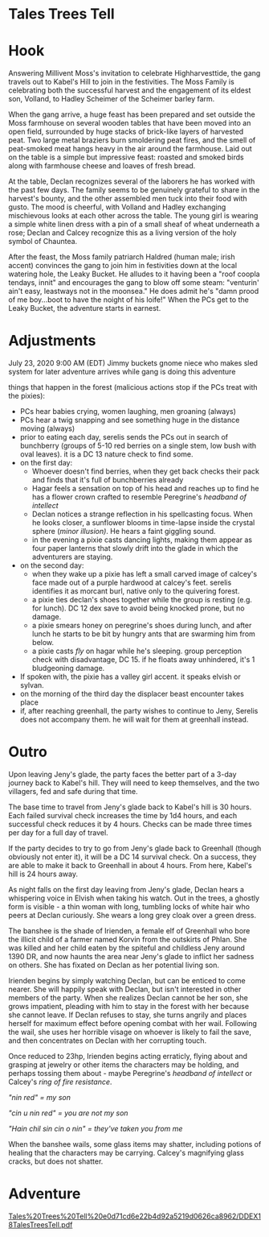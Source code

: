 # Tales Trees Tell

# Hook

Answering Millivent Moss's invitation to celebrate Highharvesttide, the gang travels out to Kabel's Hill to join in the festivities. The Moss Family is celebrating both the successful harvest and the engagement of its eldest son, Volland, to Hadley Scheimer of the Scheimer barley farm.

When the gang arrive, a huge feast has been prepared and set outside the Moss farmhouse on several wooden tables that have been moved into an open field, surrounded by huge stacks of brick-like layers of harvested peat. Two large metal braziers burn smoldering peat fires, and the smell of peat-smoked meat hangs heavy in the air around the farmhouse. Laid out on the table is a simple but impressive feast: roasted and smoked birds along with farmhouse cheese and loaves of fresh bread.

At the table, Declan recognizes several of the laborers he has worked with the past few days. The family seems to be genuinely grateful to share in the harvest's bounty, and the other assembled men tuck into their food with gusto. The mood is cheerful, with Volland and Hadley exchanging mischievous looks at each other across the table. The young girl is wearing a simple white linen dress with a pin of a small sheaf of wheat underneath a rose; Declan and Calcey recognize this as a living version of the holy symbol of Chauntea.

After the feast, the Moss family patriarch Haldred (human male; irish accent) convinces the gang to join him in festivities down at the local watering hole, the Leaky Bucket. He alludes to it having been a "roof coopla tendays, innit" and encourages the gang to blow off some steam: "venturin' ain't easy, leastways not in the moonsea." He does admit he's "damn prood of me boy...boot to have the noight of his loife!" When the PCs get to the Leaky Bucket, the adventure starts in earnest.

# Adjustments

 July 23, 2020 9:00 AM (EDT) Jimmy buckets gnome niece who makes sled system for later adventure arrives while gang is doing this adventure

things that happen in the forest (malicious actions stop if the PCs treat with the pixies):

- PCs hear babies crying, women laughing, men groaning (always)
- PCs hear a twig snapping and see something huge in the distance moving (always)
- prior to eating each day, serelis sends the PCs out in search of bunchberry (groups of 5-10 red berries on a single stem, low bush with oval leaves). it is a DC 13 nature check to find some.
- on the first day:
    - Whoever doesn't find berries, when they get back checks their pack and finds that it's full of bunchberries already
    - Hagar feels a sensation on top of his head and reaches up to find he has a flower crown crafted to resemble Peregrine's *headband of intellect*
    - Declan notices a strange reflection in his spellcasting focus. When he looks closer, a sunflower blooms in time-lapse inside the crystal sphere (*minor illusion)*. He hears a faint giggling sound.
    - in the evening a pixie casts dancing lights, making them appear as four paper lanterns that slowly drift into the glade in which the adventurers are staying.
- on the second day:
    - when they wake up a pixie has left a small carved image of calcey's face made out of a purple hardwood at calcey's feet. serelis identifies it as morcant burl, native only to the quivering forest.
    - a pixie ties declan's shoes together while the group is resting (e.g. for lunch). DC 12 dex save to avoid being knocked prone, but no damage.
    - a pixie smears honey on peregrine's shoes during lunch, and after lunch he starts to be bit by hungry ants that are swarming him from below.
    - a pixie casts *fly* on hagar while he's sleeping. group perception check with disadvantage, DC 15. if he floats away unhindered, it's 1 bludgeoning damage.
- If spoken with, the pixie has a valley girl accent. it speaks elvish or sylvan.
- on the morning of the third day the displacer beast encounter takes place
- if, after reaching greenhall, the party wishes to continue to Jeny, Serelis does not accompany them. he will wait for them at greenhall instead.

# Outro

Upon leaving Jeny's glade, the party faces the better part of a 3-day journey back to Kabel's hill. They will need to keep themselves, and the two villagers, fed and safe during that time.

The base time to travel from Jeny's glade back to Kabel's hill is 30 hours. Each failed survival check increases the time by 1d4 hours, and each successful check reduces it by 4 hours. Checks can be made three times per day for a full day of travel.

If the party decides to try to go from Jeny's glade back to Greenhall (though obviously not enter it), it will be a DC 14 survival check. On a success, they are able to make it back to Greenhall in about 4 hours. From here, Kabel's hill is 24 hours away.

As night falls on the first day leaving from Jeny's glade, Declan hears a whispering voice in Elvish when taking his watch. Out in the trees, a ghostly form is visible - a thin woman with long, tumbling locks of white hair who peers at Declan curiously. She wears a long grey cloak over a green dress.

The banshee is the shade of Irienden, a female elf of Greenhall who bore the illicit child of a farmer named Korvin from the outskirts of Phlan. She was killed and her child eaten by the spiteful and childless Jeny around 1390 DR, and now haunts the area near Jeny's glade to inflict her sadness on others. She has fixated on Declan as her potential living son.

Irienden begins by simply watching Declan, but can be enticed to come nearer. She will happily speak with Declan, but isn't interested in other members of the party. When she realizes Declan cannot be her son, she grows impatient, pleading with him to stay in the forest with her because she cannot leave. If Declan refuses to stay, she turns angrily and places herself for maximum effect before opening combat with her wail. Following the wail, she uses her horrible visage on whoever is likely to fail the save, and then concentrates on Declan with her corrupting touch.

Once reduced to 23hp, Irienden begins acting erraticly, flying about and grasping at jewelry or other items the characters may be holding, and perhaps tossing them about - maybe Peregrine's *headband of intellect* or Calcey's *ring of fire resistance*.

*"nin red" = my son*

*"cin u nin red" = you are not my son*

*"Hain chil sin cin o nin" = they've taken you from me*

When the banshee wails, some glass items may shatter, including potions of healing that the characters may be carrying. Calcey's magnifying glass cracks, but does not shatter.

# Adventure

[Tales%20Trees%20Tell%20e0d71cd6e22b4d92a5219d0626ca8962/DDEX18TalesTreesTell.pdf](DDEX18TalesTreesTell.pdf)